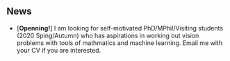 ## News
- [**Openning!**] I am looking for self-motivated PhD/MPhil/Visiting students (2020 Sping/Autumn) who has aspirations in working out vision problems with tools of mathmatics and machine learning. Email me with your CV if you are interested.
